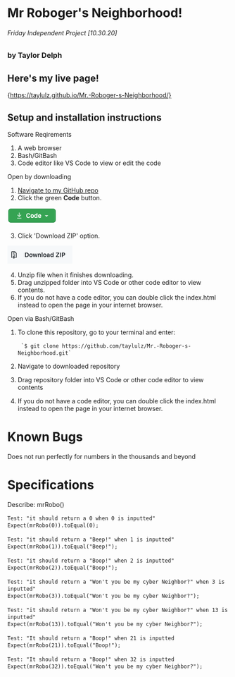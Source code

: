 # Mr Roboger's Neighborhood!
###### Friday Independent Project [10.30.20]
### by Taylor Delph

## Here's my live page! 
{https://taylulz.github.io/Mr.-Roboger-s-Neighborhood/}

## Setup and installation instructions

Software Reqirements
1. A web browser
2. Bash/GitBash
3. Code editor like VS Code to view or edit the code

Open by downloading

1. [Navigate to my GitHub repo](https://github.com/taylulz/Mr.-Roboger-s-Neighborhood.git)
2. Click the green **Code** button.  

![Image of Code button](/img/GHbutton.png)

3. Click 'Download ZIP' option. 

![Image of Download ZIP](/img/zip.png)

4. Unzip file when it finishes downloading.
5. Drag unzipped folder into VS Code or other code editor to view contents.
6. If you do not have a code editor, you can double click the index.html instead to open the page in your internet browser.

Open via Bash/GitBash

1. To clone this repository, go to your terminal and enter:

        `$ git clone https://github.com/taylulz/Mr.-Roboger-s-Neighborhood.git`

2. Navigate to downloaded repository
3. Drag repository folder into VS Code or other code editor to view contents
4. If you do not have a code editor, you can double click the index.html instead to open the page in your internet browser.

# Known Bugs

Does not run perfectly for numbers in the thousands and beyond

# Specifications
Describe: mrRobo()

    Test: "it should return a 0 when 0 is inputted"
    Expect(mrRobo(0)).toEqual(0);

    Test: "it should return a "Beep!" when 1 is inputted"
    Expect(mrRobo(1)).toEqual("Beep!");

    Test: "it should return a "Boop!" when 2 is inputted"
    Expect(mrRobo(2)).toEqual("Boop!");

    Test: "it should return a "Won't you be my cyber Neighbor?" when 3 is inputted"
    Expect(mrRobo(3)).toEqual("Won't you be my cyber Neighbor?");

    Test: "it should return a "Won't you be my cyber Neighbor?" when 13 is inputted"
    Expect(mrRobo(13)).toEqual("Won't you be my cyber Neighbor?");

    Test: "It should return a "Boop!" when 21 is inputted
    Expect(mrRobo(21)).toEqual("Boop!");

    Test: "It should return a "Boop!" when 32 is inputted
    Expect(mrRobo(32)).toEqual("Won't you be my cyber Neighbor?");

